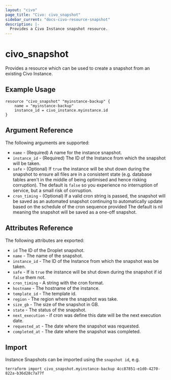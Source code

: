 ```yaml
---
layout: "civo"
page_title: "Civo: civo_snapshot"
sidebar_current: "docs-civo-resource-snapshot"
description: |-
  Provides a Civo Instance snapshot resource.
---
```


# civo\_snapshot

Provides a resource which can be used to create a snapshot from an existing Civo Instance.

## Example Usage

```hcl
resource "civo_snapshot" "myinstance-backup" {
    name = "myinstance-backup"
    instance_id = civo_instance.myinstance.id
}

```

## Argument Reference

The following arguments are supported:

* `name` - (Required) A name for the instance snapshot.
* `instance_id` - (Required) The ID of the Instance from which the snapshot will be taken.
* `safe` - (Optional) If `true` the instance will be shut down during the snapshot to ensure all files 
are in a consistent state (e.g. database tables aren't in the middle of being optimised 
and hence risking corruption). The default is `false` so you experience no interruption 
of service, but a small risk of corruption.
* `cron_timing` - (Optional) If a valid cron string is passed, the snapshot will be saved as an automated snapshot 
continuing to automatically update based on the schedule of the cron sequence provided 
The default is nil meaning the snapshot will be saved as a one-off snapshot.

## Attributes Reference

The following attributes are exported:

* `id` The ID of the Droplet snapshot.
* `name` - The name of the snapshot.
* `instance_id` - The ID of the Instance from which the snapshot was be taken.
* `safe` - If is `true` the instance will be shut down during the snapshot if id `false` them not.
* `cron_timing` - A string with the cron format.
* `hostname` - The hostname of the instance.
* `template_id` - The template id.
* `region` - The region where the snapshot was take.
* `size_gb` - The size of the snapshot in GB.
* `state` - The status of the snapshot.
* `next_execution` - if cron was define this date will be the next execution date.
* `requested_at` - The date where the snapshot was requested.
* `completed_at` - The date where the snapshot was completed.


## Import

Instance Snapshots can be imported using the `snapshot id`, e.g.

```
terraform import civo_snapshot.myinstance-backup 4cc87851-e1d0-4270-822a-b36d28c7a77f
```
